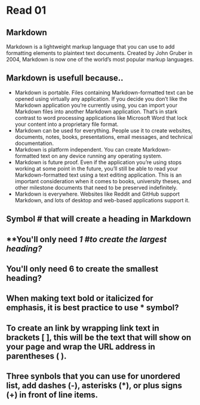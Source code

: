 # Read 01

## **Markdown**
Markdown is a lightweight markup language that you can use to add formatting elements to plaintext text documents. Created by John Gruber in 2004, Markdown is now one of the world’s most popular markup languages.

## **Markdown is usefull because..**
 - Markdown is portable. Files containing Markdown-formatted text can be opened using virtually any application. If you decide you don’t like the Markdown application you’re currently using, you can import your Markdown files into another Markdown application. That’s in stark contrast to word processing applications like Microsoft Word that lock your content into a proprietary file format.
 - Markdown can be used for everything. People use it to create websites, documents, notes, books, presentations, email messages, and technical documentation.
 - Markdown is platform independent. You can create Markdown-formatted text on any device running any operating system.
 - Markdown is future proof. Even if the application you’re using stops working at some point in the future, you’ll still be able to read your Markdown-formatted text using a text editing application. This is an important consideration when it comes to books, university theses, and other milestone documents that need to be preserved indefinitely.
 - Markdown is everywhere. Websites like Reddit and GitHub support Markdown, and lots of desktop and web-based applications support it.

## **Symbol *#* that will create a heading in Markdown**

## **You'll only need *1 #*to create the largest heading?**

## **You'll only need 6 to create the smallest heading?**

## **When making text bold or italicized for emphasis, it is best practice to use * symbol?**

## **To create an link by wrapping link text in brackets [ ], this will be the text that will show on your page and  wrap the URL address in parentheses ( ).**

## **Three synbols that you can use for unordered list, add dashes (-), asterisks (*), or plus signs (+) in front of line items.**
